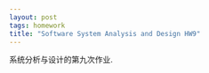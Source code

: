```yaml
---
layout: post
tags: homework
title: "Software System Analysis and Design HW9"
---
```

系统分析与设计的第九次作业.

